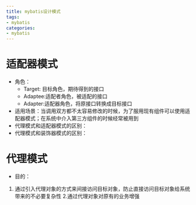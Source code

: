 ```yaml
---
title: mybatis设计模式
tags: 
- mybatis
categories:
- mybatis
---
```


# 适配器模式
* 角色：
	* Target: 目标角色，期待得到的接口
	* Adaptee:适配者角色，被适配的接口
	* Adapter:适配器角色，将原接口转换成目标接口
* 适用场景：当调用双方都不太容易修改的时候，为了服用现有组件可以使用适配器模式；在系统中介入第三方组件的时候经常被用到
* 代理模式和适配器模式的区别：
* 代理模式和装饰器模式的区别：


# 代理模式
* 目的：
1. 通过引入代理对象的方式来间接访问目标对象，防止直接访问目标对象给系统带来的不必要复杂性
2.通过代理对象对原有的业务增强
